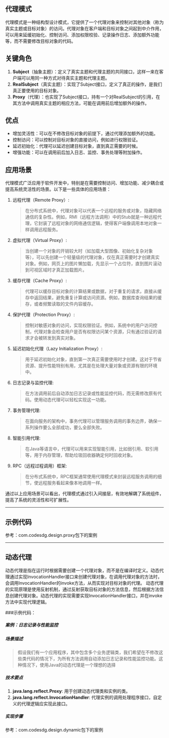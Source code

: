 ## 代理模式

代理模式是一种结构型设计模式，它提供了一个代理对象来控制对其他对象（称为真实主题或目标对象）的访问。代理对象在客户端和目标对象之间起到中介作用，可以用来延缓初始化、控制访问、添加权限校验、记录操作日志、添加额外功能等，而不需要修改目标对象的代码。

## 关键角色

1. **Subject**（抽象主题）：定义了真实主题和代理主题的共同接口，这样一来在客户端可以用同一种方式对待真实主题和代理主题。
2. **RealSubject**（真实主题）：实现了Subject接口，定义了真正的操作，是我们真正要使用的目标对象。
3. **Proxy**（代理）：也实现了Subject接口，持有一个对RealSubject的引用，在其方法中调用真实主题的相应方法，可能在调用前后增加额外的操作。

## 优点

* 增加灵活性：可以在不修改目标对象的前提下，通过代理添加额外的功能。
* 控制访问：可以控制对目标对象的直接访问，例如进行权限验证。
* 延迟初始化：代理可以延迟创建目标对象，直到真正需要的时候。
* 增强功能：可以在调用前后加入日志、监控、事务处理等附加操作。

## 应用场景

代理模式广泛应用于软件开发中，特别是在需要控制访问、增加功能、减少耦合或提高系统灵活性的场景。以下是一些具体的应用场景：

1. 远程代理（Remote Proxy）:
   > 在分布式系统中，代理对象可以代表一个远程的服务或对象，隐藏网络通信的复杂性。例如，RMI（远程方法调用）中的Stub就是一种远程代理，它封装了远程对象的网络通信逻辑，使得客户端像调用本地对象一样调用远程服务。
2. 虚拟代理（Virtual Proxy）:
   > 当创建一个对象的开销较大时（如加载大型图像、初始化复杂对象等），可以先创建一个轻量级的代理对象，仅在真正需要时才创建真实对象。例如，网页上的图片懒加载，先显示一个占位符，直到图片滚动到可视区域时才真正加载图片。
3. 缓存代理（Cache Proxy）:
   > 代理可以缓存目标对象的计算结果或数据，对于重复的请求，直接从缓存中返回结果，避免重复计算或访问资源。例如，数据库查询结果的缓存，或者频繁读取的文件内容缓存。
4. 保护代理（Protection Proxy）:
   > 控制对敏感对象的访问，实现权限验证。例如，系统中的用户访问控制，代理对象会检查用户是否有权限访问某个资源，只有通过验证的请求才会被转发到真实对象。
5. 延迟初始化代理（Lazy Initialization Proxy）:
   > 用于延迟初始化对象，直到第一次真正需要使用时才创建。这对于节省资源、提升性能特别有用，尤其是在处理大量对象或资源有限的环境中。
6. 日志记录与监控代理:
   > 在方法调用前后自动添加日志记录或性能监控代码，而无需修改原有代码。使用动态代理可以轻松实现这一功能。
7. 事务管理代理:
   > 在面向服务的架构中，事务代理可以管理服务调用的事务边界，确保一系列操作要么全部成功，要么全部失败。
8. 智能引用代理:
   > 在Java等语言中，代理可以用来实现智能引用，比如弱引用、软引用等，用于内存管理，帮助垃圾回收器确定何时回收对象。
9. RPC（远程过程调用）框架:
   > 在分布式系统中，RPC框架通常使用代理模式来封装远程服务调用的细节，使远程服务看起来像本地调用一样。

通过以上应用场景可以看出，代理模式通过引入间接层，有效地解耦了系统组件，提高了系统的灵活性和可扩展性。

---

## 示例代码
参考：com.codesdg.design.proxy包下的案例

---
## 动态代理

动态代理是指在运行时根据需要创建一个代理对象，而不是在编译时定义。动态代理通过实现InvocationHandler接口来创建代理对象，在调用代理对象的方法时，会调用InvocationHandler的invoke方法，从而实现对目标对象的代理。
动态代理的实现原理是使用反射机制，通过反射获取目标对象的方法信息，然后根据方法信息创建代理对象。动态代理的实现需要实现InvocationHandler接口，并在invoke方法中实现代理逻辑。

###示例代码：
##### 案例：日志记录与性能监控

##### 场景描述
> 假设我们有一个应用程序，其中包含多个业务逻辑类，我们希望在不修改这些类代码的情况下，为所有方法调用自动添加日志记录和性能监控功能。这种情况下，使用Java的动态代理是一个理想的选择

##### 技术要点
1. **java.lang.reflect.Proxy**: 用于创建动态代理类和实例的类。
2. **java.lang.reflect.InvocationHandler**: 代理实例的调用处理程序接口，自定义的代理逻辑应实现此接口。

##### 实现步骤
参考：com.codesdg.design.dynamic包下的案例